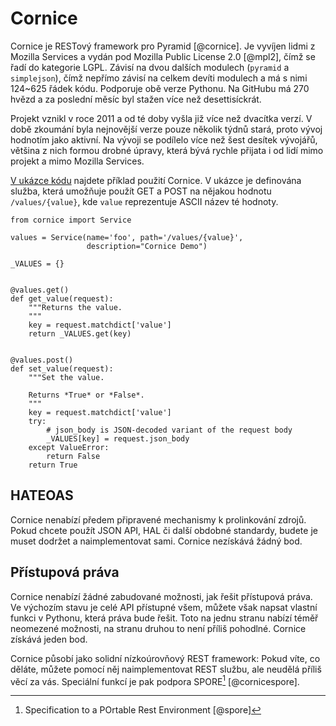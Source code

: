 Cornice
=======

Cornice je RESTový framework pro Pyramid [@cornice].
Je vyvíjen lidmi z Mozilla Services a vydán pod Mozilla Public License 2.0 [@mpl2],
čímž se řadí do kategorie LGPL.
Závisí na dvou dalších modulech (`pyramid` a `simplejson`),
čímž nepřímo závisí na celkem devíti modulech a má s nimi 124~625 řádek kódu.
Podporuje obě verze Pythonu. Na GitHubu má 270 hvězd a za poslední měsíc byl stažen více než desettisíckrát.

Projekt vznikl v roce 2011 a od té doby vyšla již více než dvacítka verzí.
V době zkoumání byla nejnovější verze pouze několik týdnů stará, proto vývoj hodnotím jako aktivní.
Na vývoji se podílelo více než šest desítek vývojářů, většina z nich formou drobné úpravy, která bývá rychle přijata i od lidí mimo projekt a mimo Mozilla Services.

[V ukázce kódu](#code:cornice) najdete příklad použití Cornice.
V ukázce je definována služba, která umožňuje použít GET a POST na nějakou hodnotu `/values/{value}`, kde `value` reprezentuje ASCII název té hodnoty.

```{caption="{#code:cornice}Příklad použití z dokumentace Cornice \autocite{cornicedoc}" .python}
from cornice import Service

values = Service(name='foo', path='/values/{value}',
                 description="Cornice Demo")

_VALUES = {}


@values.get()
def get_value(request):
    """Returns the value.
    """
    key = request.matchdict['value']
    return _VALUES.get(key)


@values.post()
def set_value(request):
    """Set the value.

    Returns *True* or *False*.
    """
    key = request.matchdict['value']
    try:
        # json_body is JSON-decoded variant of the request body
        _VALUES[key] = request.json_body
    except ValueError:
        return False
    return True
```

HATEOAS
-------

Cornice nenabízí předem připravené mechanismy k prolinkování zdrojů.
Pokud chcete použít JSON API, HAL či další obdobné standardy, budete je muset dodržet a naimplementovat sami.
Cornice nezískává žádný bod.


Přístupová práva
----------------

Cornice nenabízí žádné zabudované možnosti, jak řešit přístupová práva. Ve výchozím stavu je celé API přístupné všem, můžete však napsat vlastní funkci v Pythonu, která práva bude řešit. Toto na jednu stranu nabízí téměř neomezené možnosti, na stranu druhou to není příliš pohodlné. Cornice získává jeden bod.


Cornice působí jako solidní nízkoúrovňový REST framework: Pokud víte, co děláte, můžete pomocí něj naimplementovat REST službu, ale neudělá příliš věcí za vás. Speciální funkcí je pak podpora SPORE[^spore] [@cornicespore].

[^spore]: Specification to a POrtable Rest Environment [@spore]
